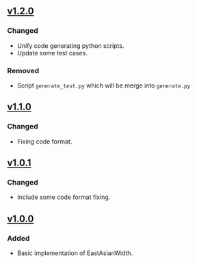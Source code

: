 ## [v1.2.0](https://github.com/HevaWu/EastAsianWidth/releases/tag/v1.2.0)

### Changed

- Unify code generating python scripts.
- Update some test cases.

### Removed

- Script `generate_test.py` which will be merge into `generate.py`

## [v1.1.0](https://github.com/HevaWu/EastAsianWidth/releases/tag/v1.1.0)

### Changed

- Fixing code format.

## [v1.0.1](https://github.com/HevaWu/EastAsianWidth/releases/tag/v1.0.1)

### Changed

- Include some code format fixing.

## [v1.0.0](https://github.com/HevaWu/EastAsianWidth/releases/tag/v1.0.0)

### Added

- Basic implementation of EastAsianWidth.
